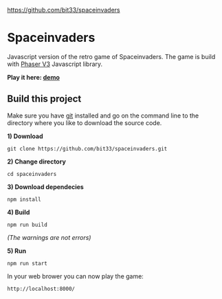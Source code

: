 https://github.com/bit33/spaceinvaders

# Spaceinvaders

Javascript version of the retro game of Spaceinvaders. The game is build with [Phaser V3](https://github.com/photonstorm/phaser) Javascript library.

**Play it here: [demo](https://bit33.io/spaceinvaders/)**



## Build this project

Make sure you have [git](https://git-scm.com/downloads) installed and go on the command line to the directory where you like to download the source code.

**1) Download**
```
git clone https://github.com/bit33/spaceinvaders.git
```

**2) Change directory**
```
cd spaceinvaders
```

**3) Download dependecies**
```
npm install
```

**4) Build**
```
npm run build
```

*(The warnings are not errors)*

**5) Run**
```
npm run start
```

In your web brower you can now play the game:
```
http://localhost:8000/
```
